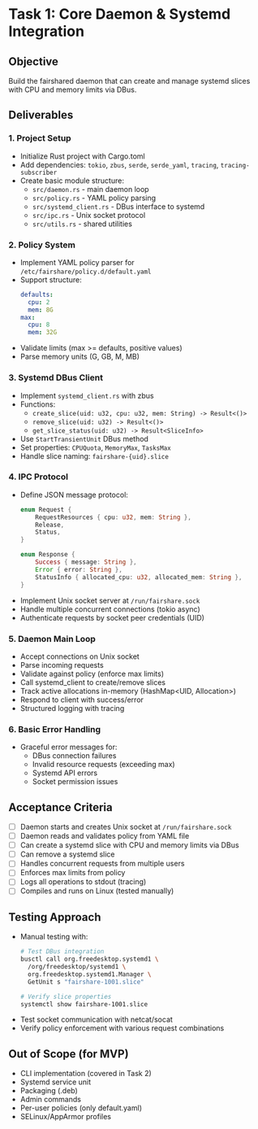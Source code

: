 # Task 1: Core Daemon & Systemd Integration

## Objective
Build the fairshared daemon that can create and manage systemd slices with CPU and memory limits via DBus.

## Deliverables

### 1. Project Setup
- Initialize Rust project with Cargo.toml
- Add dependencies: `tokio`, `zbus`, `serde`, `serde_yaml`, `tracing`, `tracing-subscriber`
- Create basic module structure:
  - `src/daemon.rs` - main daemon loop
  - `src/policy.rs` - YAML policy parsing
  - `src/systemd_client.rs` - DBus interface to systemd
  - `src/ipc.rs` - Unix socket protocol
  - `src/utils.rs` - shared utilities

### 2. Policy System
- Implement YAML policy parser for `/etc/fairshare/policy.d/default.yaml`
- Support structure:
  ```yaml
  defaults:
    cpu: 2
    mem: 8G
  max:
    cpu: 8
    mem: 32G
  ```
- Validate limits (max >= defaults, positive values)
- Parse memory units (G, GB, M, MB)

### 3. Systemd DBus Client
- Implement `systemd_client.rs` with zbus
- Functions:
  - `create_slice(uid: u32, cpu: u32, mem: String) -> Result<()>`
  - `remove_slice(uid: u32) -> Result<()>`
  - `get_slice_status(uid: u32) -> Result<SliceInfo>`
- Use `StartTransientUnit` DBus method
- Set properties: `CPUQuota`, `MemoryMax`, `TasksMax`
- Handle slice naming: `fairshare-{uid}.slice`

### 4. IPC Protocol
- Define JSON message protocol:
  ```rust
  enum Request {
      RequestResources { cpu: u32, mem: String },
      Release,
      Status,
  }

  enum Response {
      Success { message: String },
      Error { error: String },
      StatusInfo { allocated_cpu: u32, allocated_mem: String },
  }
  ```
- Implement Unix socket server at `/run/fairshare.sock`
- Handle multiple concurrent connections (tokio async)
- Authenticate requests by socket peer credentials (UID)

### 5. Daemon Main Loop
- Accept connections on Unix socket
- Parse incoming requests
- Validate against policy (enforce max limits)
- Call systemd_client to create/remove slices
- Track active allocations in-memory (HashMap<UID, Allocation>)
- Respond to client with success/error
- Structured logging with tracing

### 6. Basic Error Handling
- Graceful error messages for:
  - DBus connection failures
  - Invalid resource requests (exceeding max)
  - Systemd API errors
  - Socket permission issues

## Acceptance Criteria
- [ ] Daemon starts and creates Unix socket at `/run/fairshare.sock`
- [ ] Daemon reads and validates policy from YAML file
- [ ] Can create a systemd slice with CPU and memory limits via DBus
- [ ] Can remove a systemd slice
- [ ] Handles concurrent requests from multiple users
- [ ] Enforces max limits from policy
- [ ] Logs all operations to stdout (tracing)
- [ ] Compiles and runs on Linux (tested manually)

## Testing Approach
- Manual testing with:
  ```bash
  # Test DBus integration
  busctl call org.freedesktop.systemd1 \
    /org/freedesktop/systemd1 \
    org.freedesktop.systemd1.Manager \
    GetUnit s "fairshare-1001.slice"

  # Verify slice properties
  systemctl show fairshare-1001.slice
  ```
- Test socket communication with netcat/socat
- Verify policy enforcement with various request combinations

## Out of Scope (for MVP)
- CLI implementation (covered in Task 2)
- Systemd service unit
- Packaging (.deb)
- Admin commands
- Per-user policies (only default.yaml)
- SELinux/AppArmor profiles
